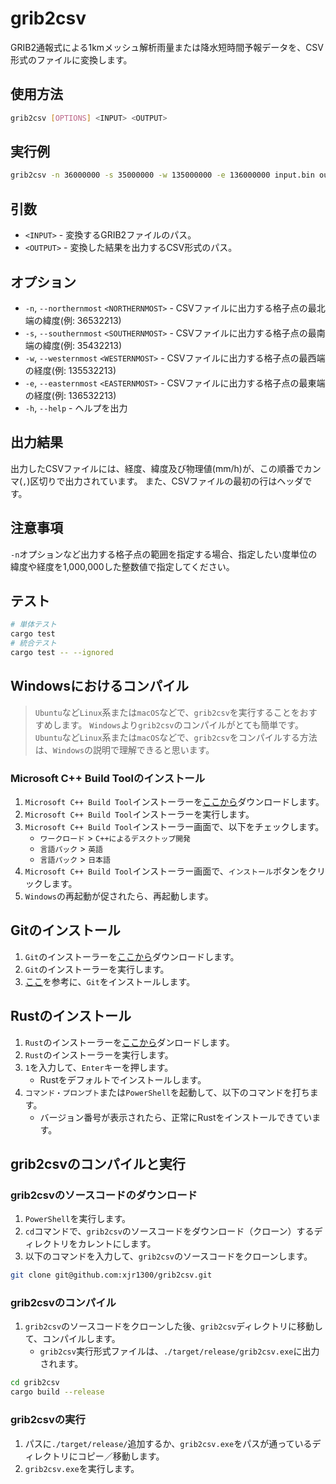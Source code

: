 # grib2csv

GRIB2通報式による1kmメッシュ解析雨量または降水短時間予報データを、CSV形式のファイルに変換します。

## 使用方法

```bash
grib2csv [OPTIONS] <INPUT> <OUTPUT>
```

## 実行例

```bash
grib2csv -n 36000000 -s 35000000 -w 135000000 -e 136000000 input.bin output.csv
```

## 引数

* `<INPUT>` - 変換するGRIB2ファイルのパス。
* `<OUTPUT>` - 変換した結果を出力するCSV形式のパス。

## オプション

* `-n`, `--northernmost` `<NORTHERNMOST>` - CSVファイルに出力する格子点の最北端の緯度(例: 36532213)
* `-s`, `--southernmost` `<SOUTHERNMOST>` - CSVファイルに出力する格子点の最南端の緯度(例: 35432213)
* `-w`, `--westernmost` `<WESTERNMOST>` - CSVファイルに出力する格子点の最西端の経度(例: 135532213)
* `-e`, `--easternmost` `<EASTERNMOST>` - CSVファイルに出力する格子点の最東端の経度(例: 136532213)
* `-h`, `--help` - ヘルプを出力

## 出力結果

出力したCSVファイルには、経度、緯度及び物理値(mm/h)が、この順番でカンマ(`,`)区切りで出力されています。
また、CSVファイルの最初の行はヘッダです。

## 注意事項

`-n`オプションなど出力する格子点の範囲を指定する場合、指定したい度単位の緯度や経度を1,000,000した整数値で指定してください。

## テスト

```bash
# 単体テスト
cargo test
# 統合テスト
cargo test -- --ignored
```

## Windowsにおけるコンパイル

> `Ubuntu`など`Linux`系または`macOS`などで、`grib2csv`を実行することをおすすめします。
> `Windows`より`grib2csv`のコンパイルがとても簡単です。
> `Ubuntu`など`Linux`系または`macOS`などで、`grib2csv`をコンパイルする方法は、`Windows`の説明で理解できると思います。

### Microsoft C++ Build Toolのインストール

1. `Microsoft C++ Build Tool`インストーラーを[ここから](https://visualstudio.microsoft.com/ja/visual-cpp-build-tools/)ダウンロードします。
2. `Microsoft C++ Build Tool`インストーラーを実行します。
3. `Microsoft C++ Build Tool`インストーラー画面で、以下をチェックします。
   * `ワークロード` > `C++によるデスクトップ開発`
   * `言語パック` > `英語`
   * `言語パック` > `日本語`
4. `Microsoft C++ Build Tool`インストーラー画面で、`インストール`ボタンをクリックします。
5. `Windows`の再起動が促されたら、再起動します。

## Gitのインストール

1. `Git`のインストーラーを[ここから](https://github.com/git-for-windows/git/releases/download/v2.39.1.windows.1/Git-2.39.1-64-bit.exe)ダウンロードします。
2. `Git`のインストーラーを実行します。
3. [ここ](https://prog-8.com/docs/git-env-win)を参考に、`Git`をインストールします。

## Rustのインストール

1. `Rust`のインストーラーを[ここから](https://static.rust-lang.org/dist/rust-1.67.0-x86_64-pc-windows-msvc.msi)ダンロードします。
2. `Rust`のインストーラーを実行します。
3. `1`を入力して、`Enter`キーを押します。
   * Rustをデフォルトでインストールします。
4. `コマンド・プロンプト`または`PowerShell`を起動して、以下のコマンドを打ちます。
   * バージョン番号が表示されたら、正常にRustをインストールできています。

## grib2csvのコンパイルと実行

### grib2csvのソースコードのダウンロード

1. `PowerShell`を実行します。
2. `cd`コマンドで、`grib2csv`のソースコードをダウンロード（クローン）するディレクトリをカレントにします。
3. 以下のコマンドを入力して、`grib2csv`のソースコードをクローンします。

```bash
git clone git@github.com:xjr1300/grib2csv.git
```

### grib2csvのコンパイル

1. `grib2csv`のソースコードをクローンした後、`grib2csv`ディレクトリに移動して、コンパイルします。
    * `grib2csv`実行形式ファイルは、`./target/release/grib2csv.exe`に出力されます。

```bash
cd grib2csv
cargo build --release
```

### grib2csvの実行

1. パスに`./target/release/`追加するか、`grib2csv.exe`をパスが通っているディレクトリにコピー／移動します。
2. `grib2csv.exe`を実行します。
